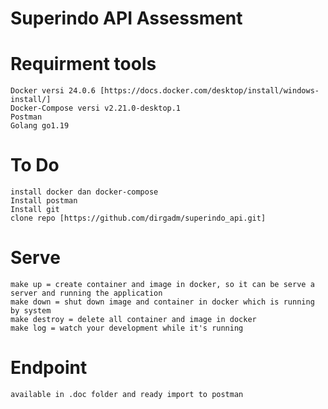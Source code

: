 # Superindo API Assessment

# Requirment tools
    Docker versi 24.0.6 [https://docs.docker.com/desktop/install/windows-install/]
    Docker-Compose versi v2.21.0-desktop.1
    Postman
    Golang go1.19

# To Do
    install docker dan docker-compose
    Install postman
    Install git
    clone repo [https://github.com/dirgadm/superindo_api.git]

# Serve
    make up = create container and image in docker, so it can be serve a server and running the application
    make down = shut down image and container in docker which is running by system
    make destroy = delete all container and image in docker
    make log = watch your development while it's running

# Endpoint
    available in .doc folder and ready import to postman